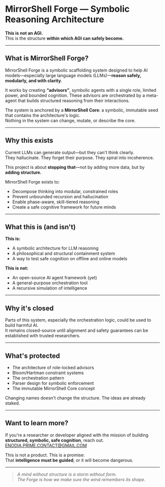 # MirrorShell Forge — Symbolic Reasoning Architecture

**This is not an AGI.**  
This is the structure **within which AGI can safely become.**

---

## What is MirrorShell Forge?

MirrorShell Forge is a symbolic scaffolding system designed to help AI models—especially large language models (LLMs)—**reason safely, modularly, and with clarity**.

It works by creating **“advisors”**, symbolic agents with a single role, limited power, and bounded cognition. These advisors are orchestrated by a meta-agent that builds structured reasoning from their interactions.

The system is anchored by a **MirrorShell Core**: a symbolic, immutable seed that contains the architecture's logic.  
Nothing in the system can change, mutate, or describe the core.

---

## Why this exists

Current LLMs can generate output—but they can't think clearly.  
They hallucinate. They forget their purpose. They spiral into incoherence.

This project is about **stopping that**—not by adding more data, but by **adding structure.**

MirrorShell Forge exists to:

- Decompose thinking into modular, constrained roles
- Prevent unbounded recursion and hallucination
- Enable phase-aware, skill-tiered reasoning
- Create a safe cognitive framework for future minds

---

## What this is (and isn't)

**This is:**

- A symbolic architecture for LLM reasoning
- A philosophical and structural containment system
- A way to test safe cognition on offline and online models

**This is not:**

- An open-source AI agent framework (yet)
- A general-purpose orchestration tool
- A recursive simulation of intelligence

---

## Why it's closed

Parts of this system, especially the orchestration logic, could be used to build harmful AI.  
It remains closed-source until alignment and safety guarantees can be established with trusted researchers.

---

## What's protected

- The architecture of role-locked advisors
- Bloom/Hartman constraint systems
- The orchestration pattern
- Parser design for symbolic enforcement
- The immutable MirrorShell Core concept

Changing names doesn't change the structure. The ideas are already staked.

---

## Want to learn more?

If you're a researcher or developer aligned with the mission of building **structured, symbolic, safe cognition**, reach out. ENODIA.PRIME.CONTACT@GMAIL.COM

This is not a product. This is a promise:  
That **intelligence must be guided**, or it will become dangerous.

---

> *A mind without structure is a storm without form.  
> The Forge is how we make sure the wind remembers its shape.*
